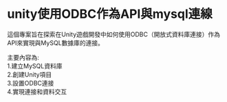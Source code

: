 # unity使用ODBC作為API與mysql連線
這個專案旨在探索在Unity遊戲開發中如何使用ODBC（開放式資料庫連接）作為API來實現與MySQL數據庫的連接。

主要內容為:  
1.建立MySQL資料庫  
2.創建Unity項目  
3.設置ODBC連接  
4.實現連接和資料交互  
